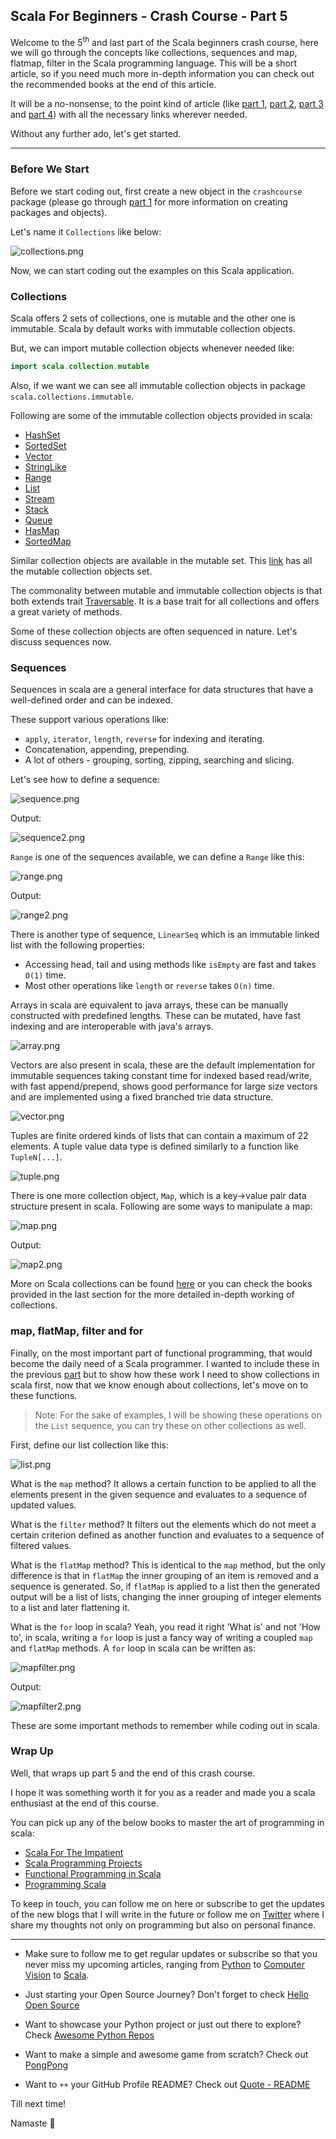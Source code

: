 ## Scala For Beginners - Crash Course - Part 5

Welcome to the 5<sup>th</sup> and last part of the Scala beginners crash course, here we will go through the concepts like collections, sequences and map, flatmap, filter in the Scala programming language. This will be a short article, so if you need much more in-depth information you can check out the recommended books at the end of this article.

It will be a no-nonsense, to the point kind of article (like [part 1](https://blog.codekaro.info/scala-for-beginners-crash-course-part-1), [part 2](https://blog.codekaro.info/scala-for-beginners-crash-course-part-2), [part 3](https://blog.codekaro.info/scala-for-beginners-crash-course-part-3) and [part 4](https://blog.codekaro.info/scala-for-beginners-crash-course-part-4)) with all the necessary links wherever needed.

Without any further ado, let's get started.

---

### Before We Start

Before we start coding out, first create a new object in the `crashcourse` package (please go through [part 1](https://blog.codekaro.info/scala-for-beginners-crash-course-part-1) for more information on creating packages and objects).

Let's name it `Collections` like below:

![collections.png](https://cdn.hashnode.com/res/hashnode/image/upload/v1631531346691/e6CNxW3S3.png)

Now, we can start coding out the examples on this Scala application.

### Collections

Scala offers 2 sets of collections, one is mutable and the other one is immutable. Scala by default works with immutable collection objects.

But, we can import mutable collection objects whenever needed like:

```java
import scala.collection.mutable
```

Also, if we want we can see all immutable collection objects in package `scala.collections.immutable`.

Following are some of the immutable collection objects provided in scala:

* [HashSet](https://www.scala-lang.org/api/2.12.2/scala/collection/immutable/HashSet.html)
* [SortedSet](https://www.scala-lang.org/api/2.12.2/scala/collection/immutable/SortedSet.html)
* [Vector](https://www.scala-lang.org/api/2.12.2/scala/collection/immutable/Vector.html)
* [StringLike](https://www.scala-lang.org/api/2.12.2/scala/collection/immutable/StringLike.html)
* [Range](https://www.scala-lang.org/api/2.12.2/scala/collection/immutable/Range.html)
* [List](https://www.scala-lang.org/api/2.12.2/scala/collection/immutable/List.html)
* [Stream](https://www.scala-lang.org/api/2.12.2/scala/collection/immutable/Stream.html)
* [Stack](https://www.scala-lang.org/api/2.12.2/scala/collection/immutable/Stack.html)
* [Queue](https://www.scala-lang.org/api/2.12.2/scala/collection/immutable/Queue.html)
* [HasMap](https://www.scala-lang.org/api/2.12.2/scala/collection/immutable/HashMap.html)
* [SortedMap](https://www.scala-lang.org/api/2.12.2/scala/collection/immutable/SortedMap.html)

Similar collection objects are available in the mutable set. This [link](https://www.scala-lang.org/api/2.12.2/scala/collection/mutable/index.html) has all the mutable collection objects set.

The commonality between mutable and immutable collection objects is that both extends trait [Traversable](https://www.scala-lang.org/api/2.12.2/scala/collection/Traversable.html). It is a base trait for all collections and offers a great variety of methods.

Some of these collection objects are often sequenced in nature. Let's discuss sequences now.

### Sequences

Sequences in scala are a general interface for data structures that have a well-defined order and can be indexed.

These support various operations like:

* `apply`, `iterator`, `length`, `reverse` for indexing and iterating.
* Concatenation, appending, prepending.
* A lot of others - grouping, sorting, zipping, searching and slicing.

Let's see how to define a sequence:

![sequence.png](https://cdn.hashnode.com/res/hashnode/image/upload/v1631531369496/8rbrbjIYW.png)

Output:

![sequence2.png](https://cdn.hashnode.com/res/hashnode/image/upload/v1631531388160/8067-fcPJ.png)

`Range` is one of the sequences available, we can define a `Range` like this:

![range.png](https://cdn.hashnode.com/res/hashnode/image/upload/v1631531407959/iaYGwXKJ4.png)

Output:

![range2.png](https://cdn.hashnode.com/res/hashnode/image/upload/v1631531425930/J_O_pCi5I.png)

There is another type of sequence, `LinearSeq` which is an immutable linked list with the following properties:

* Accessing head, tail and using methods like `isEmpty` are fast and takes `O(1)` time.
* Most other operations like `length` or `reverse` takes `O(n)` time.

Arrays in scala are equivalent to java arrays, these can be manually constructed with predefined lengths. These can be mutated, have fast indexing and are interoperable with java's arrays.

![array.png](https://cdn.hashnode.com/res/hashnode/image/upload/v1631531440888/_h4W3tUUF.png)

Vectors are also present in scala, these are the default implementation for immutable sequences taking constant time for indexed based read/write, with fast append/prepend, shows good performance for large size vectors and are implemented using a fixed branched trie data structure.

![vector.png](https://cdn.hashnode.com/res/hashnode/image/upload/v1631531455900/knizLYOg-.png)

Tuples are finite ordered kinds of lists that can contain a maximum of 22 elements. A tuple value data type is defined similarly to a function like `TupleN[...]`.

![tuple.png](https://cdn.hashnode.com/res/hashnode/image/upload/v1631531475585/fR2ZmAxRN.png)

There is one more collection object, `Map`, which is a key->value pair data structure present in scala. Following are some ways to manipulate a map:

![map.png](https://cdn.hashnode.com/res/hashnode/image/upload/v1631531488699/EIud6p632.png)

Output:

![map2.png](https://cdn.hashnode.com/res/hashnode/image/upload/v1631531499216/dHUHeRySj.png)

More on Scala collections can be found [here](https://docs.scala-lang.org/overviews/collections/overview.html) or you can check the books provided in the last section for the more detailed in-depth working of collections.

### map, flatMap, filter and for

Finally, on the most important part of functional programming, that would become the daily need of a Scala programmer. I wanted to include these in the previous [part](https://blog.codekaro.info/scala-for-beginners-crash-course-part-4) but to show how these work I need to show collections in scala first, now that we know enough about collections, let's move on to these functions.

> Note: For the sake of examples, I will be showing these operations on the `List` sequence, you can try these on other collections as well.

First, define our list collection like this:

![list.png](https://cdn.hashnode.com/res/hashnode/image/upload/v1631531520453/GABMEV5EE.png)

What is the `map` method? It allows a certain function to be applied to all the elements present in the given sequence and evaluates to a sequence of updated values.

What is the `filter` method? It filters out the elements which do not meet a certain criterion defined as another function and evaluates to a sequence of filtered values.

What is the `flatMap` method? This is identical to the `map` method, but the only difference is that in `flatMap` the inner grouping of an item is removed and a sequence is generated. So, if `flatMap` is applied to a list then the generated output will be a list of lists, changing the inner grouping of integer elements to a list and later flattening it.

What is the `for` loop in scala? Yeah, you read it right 'What is' and not 'How to', in scala, writing a `for` loop is just a fancy way of writing a coupled `map` and `flatMap` methods. A `for` loop in scala can be written as:

![mapfilter.png](https://cdn.hashnode.com/res/hashnode/image/upload/v1631531539746/H2GaxC-s3.png)

Output:

![mapfilter2.png](https://cdn.hashnode.com/res/hashnode/image/upload/v1631531550914/FvTwmpzad.png)

These are some important methods to remember while coding out in scala.

### Wrap Up

Well, that wraps up part 5 and the end of this crash course.

I hope it was something worth it for you as a reader and made you a scala enthusiast at the end of this course.

You can pick up any of the below books to master the art of programming in scala:

* [Scala For The Impatient](https://amzn.to/3C4rZ8a)
* [Scala Programming Projects](https://amzn.to/3tAluXH)
* [Functional Programming in Scala](https://amzn.to/3hnZYAw)
* [Programming Scala](https://amzn.to/3k66Lk1)

To keep in touch, you can follow me on here or subscribe to get the updates of the new blogs that I will write in the future or follow me on [Twitter](https://twitter.com/chandrajidev) where I share my thoughts not only on programming but also on personal finance.

---

- Make sure to follow me to get regular updates or subscribe so that you never miss my upcoming articles, ranging from [Python](https://chandraji.dev/series/python) to [Computer Vision](https://chandraji.dev/series/computer-vision) to [Scala](https://chandraji.dev/series/scala).

- Just starting your Open Source Journey? Don't forget to check [Hello Open Source](https://github.com/siddharth2016/hello-open-source)

- Want to showcase your Python project or just out there to explore? Check [Awesome Python Repos](https://github.com/siddharth2016/awesome-python-repos)

- Want to make a simple and awesome game from scratch? Check out [PongPong](https://github.com/siddharth2016/PongPong)

- Want to `++` your GitHub Profile README? Check out [Quote - README](https://github.com/marketplace/actions/quote-readme)

Till next time!

Namaste 🙏